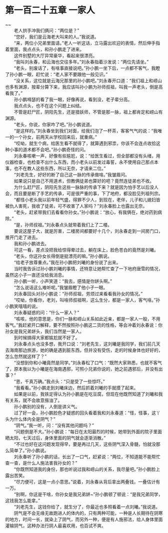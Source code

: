 # 第一百二十五章 一家人

~~
            <br>　　老人拱手冲我们俩问：“两位是？”<br>　　“您好，我们是云海老大叫来的人。”我说道。<br>　　“来，两位小兄弟里面请。”老人一听这话，立马露出欢迎的表情，然后伸手指着里面，我点点头，和孙小鹏走了进来。<br>　　这件别墅的大厅异常豪华，看起来很漂亮。<br>　　“我叫刘永春，和云海也交往多年。”刘永春指着沙发说：“两位先请坐。”<br>　　“老头，别废话了，有啥事直接说吧。”孙小鹏一坐下后，一点都不客气，我瞪了孙小鹏一眼，赶忙说：“老人家不要跟他一般见识。”<br>　　“没关系，这位就是云海兄那里的孙小鹏吧。”刘永春开口道：“我们祖上和崂山也多有渊源，按辈分算下来，我应该叫孙小鹏为孙师叔祖，叫我一声老头，倒是高看我了。”<br>　　孙小鹏嘚瑟的看了我一眼，好像再说，看到没，老子辈分高。<br>　　我点点头，也不在这个问题上纠结。<br>　　不管是赶尸匠，阴阳先生，还是猎妖师，不管是那一脉，祖上都肯定和崂山有渊源。<br>　　“老头，你说，你家咋了吧。”孙小鹏说道。<br>　　“是这样的。”刘永春坐到我们对面，给我们泡了一杯茶，客客气气的说：“我唯一的一个孙女，前两天从学校回来后，就重病。”<br>　　“哎呦，就生个病，给医生看不就得了，就算遇到邪祟，你该不会连点收拾这种小事的道术都不会吧。”孙小鹏奇怪的问。<br>　　刘永春咳嗽一声，好像有些尴尬，说：“给医生看过，但全部都没有头绪，用仪器检查，也检查不出什么东西，而小老头以前发过毒誓，永不使用自己那点本事，也不在教人这些东西，所以无奈，才请来二位。”<br>　　“刘老先生，好好的断了自己这一脉的传承做啥。”我皱眉问。<br>　　如果说只是自己不用道术，但教俩徒弟也算好的吧？竟然连徒弟也不收。<br>　　为什么赶尸匠，阴阳先生这些一脉脉的传承下来？就是因为怕手艺以后没人会，而且要是断了手艺的传承，可是很严重的事，下了地府，都没脸见列祖列宗。<br>　　“都怪小老头我以前年轻气盛，得罪不少人，到现在，老伴，儿子和儿媳妇皆被仇人害死，我收了徒弟，可不收害了人家吗？”刘永春脸上也露出无奈。<br>　　“老头，赶紧带我们去看看你孙女。”孙小鹏说：“放心，有我俩在，绝对药到病除。”<br>　　“是，孙师叔祖。”刘永春点头就带着我们上了二楼。<br>　　要说这屋子大，就是厉害，二楼房间都要好十几个，刘永春走到一间房门口，推开门走了进去。<br>　　我和孙小鹏进去。<br>　　可这一看，差点没把我给惊得晕过去，躺在床上，脸色苍白的竟然是刘曦。<br>　　“老头，你这孙女长得倒是挺漂亮的嘛。”孙小鹏说。<br>　　“给老子放尊重点。”我在孙小鹏把刘曦的身份说了出来。<br>　　当时我告诉过孙小鹏刘曦的事情，还特意让她帮忙查了一下地府唐雪的情况，虽然这小子一直还没给我消息。<br>　　孙小鹏一听，小声笑道：“我去，感情是你姘头啊。”<br>　　“怎么说话这么难听呢。”我皱眉瞪了他小子一眼。<br>　　刘永春回头对孙小鹏说：“孙师叔祖，劳烦过来看看我孙女的情况。”<br>　　“哎呦，你看你，老刘，叫啥师叔祖啊，这么生分，都是一家人，客气啥。”孙小鹏笑嘻嘻的说。<br>　　刘永春疑惑的问：“什么一家人？”<br>　　“咳咳，他的意思是，你们一脉和崂山关系如此近亲，都是一家人一般，不用客气。”我赶紧开口解释，要不然按照孙小鹏这二货的性格，等会冲着刘永春说：你孙女是我兄弟姘头，我们当然是一家人。<br>　　到时候搞得大家都尴尬就不好了。<br>　　刘永春点头也没多想，我开口说：“刘老先生，这刘曦是我同学，我们前几天去海南那边旅游，她的确是遇到脏东西，但并没有受伤，走的时候身体也好好的，怎么忽然就这样了？”<br>　　“没想到你和小曦竟然是同学。”刘永春松了口气：“既然大家熟悉，也就不客气了，原本我以为小曦是在海南遇邪，可照小兄弟你说的，她之前遇邪后，并没有出事？”<br>　　“恩，千真万确。”我点头：“只是受了一些惊吓。”<br>　　“我看看。”孙小鹏走到刘曦床边，然后抓着刘曦的手就摸了起来。<br>　　如果是以前，我铁定得认为孙小鹏是在吃豆腐，但现在他既然知道了刘曦和我有关系，就不会故意揩油了。<br>　　孙小鹏别的没有，人倒是讲义气。<br>　　过了好一会，孙小鹏脸色才疑惑的回头看着我和刘永春道：“怪，怪事，这丫头为什么体内全是阴气？”<br>　　“阴气。”我一听，问：“没有其他问题吗？”<br>　　“问题倒是不大。”孙小鹏说：“每日在太阳最烈的时候，她带到外面的院子里面晒太阳，七天过后，身体里面的阴气就会逐渐消散。”<br>　　“不过也好在这问题发现得早，要是再过几天，这些阴气深入骨髓，怕就没那么简单了。”孙小鹏说。<br>　　刘永春听了孙小鹏的话，长出了一口气，赶紧说：“两位，不知道能不能帮忙查一查，是什么人施法害我孙女的？”<br>　　“你既然知道我的身份，那也听说过我和崂山的关系，我尽量吧。”孙小鹏脸上露出苦笑。<br>　　“尽力便可，这是一点小意思。”说着，刘永春从背后拿出两叠钱，一叠估计有一万。<br>　　“别啊，你这是干啥，你孙女是我兄弟姘~”孙小鹏顿了顿说：“是我兄弟同学，这钱我怎么能拿。”<br>　　“刘老先生，这钱你给了，就生分了，你最近也多照看着一点刘曦。”我说道。<br>　　阴气是不会无缘无故跑进人的体内的，只有两种可能，一种是人长期待在阴寒的地方，时间一长，就染上了阴气，而另外一种，便是有人施邪法，给人身体里面灌输阴气，这种办法行阴人最喜欢用，也百试不爽。<br>
	